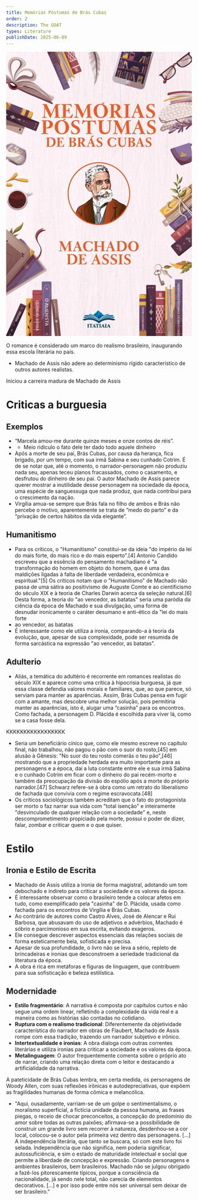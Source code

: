 ```yaml
---
title: Memórias Póstumas de Brás Cubas
order: 2
description: The GOAT
types: Literature
publishDate: 2025-06-09
---
```



![alt text](image.png)

O romance é considerado um marco do realismo brasileiro, inaugurando essa escola literária no país.
- Machado de Assis não adere ao determinismo rígido característico de outros autores realistas.

Iniciou a carreira madura de Machado de Assis

# Criticas a burguesia

## Exemplos
- “Marcela amou-me durante quinze meses e onze contos de réis”.
- - Meio ridiculo o fato dele ter dado todo aquele dinheiro
- Após a morte de seu pai, Brás Cubas, por causa da herança, fica brigado, por um tempo, com sua irmã Sabina e seu cunhado Cotrim. É de se notar que, até o momento, o narrador-personagem não produziu nada seu, apenas teceu planos fracassados, como o casamento, e desfrutou do dinheiro de seu pai. O autor Machado de Assis parece querer mostrar a inutilidade desse personagem na sociedade da época, uma espécie de sanguessuga que nada produz, que nada contribui para o crescimento da nação.
- Virgília amua-se sempre que Brás fala no filho de ambos e Brás não percebe o motivo, aparentemente se trata de “medo do parto” e da “privação de certos hábitos da vida elegante”.

## Humanitismo
- Para os críticos, o "Humanitismo" constitui-se da ideia "do império da lei do mais forte, do mais rico e do mais esperto".[4] Antonio Candido escreveu que a essência do pensamento machadiano é "a transformação do homem em objeto do homem, que é uma das maldições ligadas à falta de liberdade verdadeira, econômica e espiritual."[5] Os críticos notam que o "Humanitismo" de Machado não passa de uma sátira ao positivismo de Auguste Comte e ao cientificismo do século XIX e à teoria de Charles Darwin acerca da seleção natural.[6] Desta forma, a teoria do "ao vencedor, as batatas" seria uma paródia da ciência da época de Machado e sua divulgação, uma forma de desnudar ironicamente o caráter desumano e anti-ético da "lei do mais forte
- ao vencedor, as batatas
- É interessante como ele utiliza a ironia, comparando-a à teoria da evolução, que, apesar de sua complexidade, pode ser resumida de forma sarcástica na expressão "ao vencedor, as batatas".

## Adulterio
- Aliás, a temática do adultério é recorrente em romances realistas do século XIX e aparece como uma crítica à hipocrisia burguesa, já que essa classe defendia valores morais e familiares, que, ao que parece, só serviam para manter as aparências. Assim, Brás Cubas pensa em fugir com a amante, mas descobre uma melhor solução, pois permitiria manter as aparências, isto é, alugar uma “casinha” para os encontros. Como fachada, a personagem D. Plácida é escolhida para viver lá, como se a casa fosse dela.

KKKKKKKKKKKKKKKKK
- Seria um beneficiário cínico que, como ele mesmo escreve no capítulo final, não trabalhou, não pagou o pão com o suor do rosto,[45] em alusão à Gênesis: "No suor do teu rosto comerás o teu pão",[46] mostrando que a propriedade herdada era muito importante para as personagens e a época, daí a luta constante entre ele e sua irmã Sabina e o cunhado Cotrim em ficar com o dinheiro do pai recém-morto e também da preocupação da divisão do espólio após a morte do próprio narrador.[47] Schwarz refere-se à obra como um retrato do liberalismo de fachada que convivia com o regime escravocata.[48]
- Os críticos sociológicos também acreditam que o fato do protagonista ser morto o faz narrar sua vida com "total isenção" e inteiramente "desvinculado de qualquer relação com a sociedade" e, neste descomprometimento propiciado pela morte, possui o poder de dizer, falar, zombar e criticar quem e o que quiser.

# Estilo
## Ironia e Estilo de Escrita

- Machado de Assis utiliza a ironia de forma magistral, adotando um tom debochado e indireto para criticar a sociedade e os valores da época.
- É interessante observar como o brasileiro tende a colocar afetos em tudo, como exemplificado pela "casinha" de D. Plácida, usada como fachada para os encontros de Virgília e Brás Cubas.
- Ao contrário de autores como Castro Alves, José de Alencar e Rui Barbosa, que abusavam do uso de adjetivos e advérbios, Machado é sóbrio e parcimonioso em sua escrita, evitando exageros.
- Ele consegue descrever aspectos essenciais das relações sociais de forma esteticamente bela, sofisticada e precisa.
- Apesar de sua profundidade, o livro não se leva a sério, repleto de brincadeiras e ironias que desconstroem a seriedade tradicional da literatura da época.
- A obra é rica em metáforas e figuras de linguagem, que contribuem para sua sofisticação e beleza estilística.

## Modernidade

- **Estilo fragmentário**: A narrativa é composta por capítulos curtos e não segue uma ordem linear, refletindo a complexidade da vida real e a maneira como as histórias são contadas no cotidiano.
- **Ruptura com o realismo tradicional**: Diferentemente da objetividade característica do narrador em obras de Flaubert, Machado de Assis rompe com essa tradição, trazendo um narrador subjetivo e irônico.
- **Intertextualidade e ironias**: A obra dialoga com outras correntes literárias e utiliza ironias para criticar a sociedade e os valores da época.
- **Metalinguagem**: O autor frequentemente comenta sobre o próprio ato de narrar, criando uma relação direta com o leitor e destacando a artificialidade da narrativa.


A pateticidade de Brás Cubas lembra, em certa medida, os personagens de Woody Allen, com suas reflexões irônicas e autodepreciativas, que expõem as fragilidades humanas de forma cômica e melancólica.

- "Aqui, ousadamente, varriam-se de um golpe o sentimentalismo, o moralismo superficial, a fictícia unidade da pessoa humana, as frases piegas, o receio de chocar preconceitos, a concepção do predomínio do amor sobre todas as outras paixões; afirmava-se a possibilidade de construir um grande livro sem recorrer à natureza, desdenhou-se a cor local, colocou-se o autor pela primeira vez dentro das personagens. [...] A independência literária, que tanto se buscara, só com este livro foi selada. Independência que não significa, nem poderia significar, autossuficiência, e sim o estado de maturidade intelectual e social que permite a liberdade de concepção e expressão. Criando personagens e ambientes brasileiros, bem brasileiros. Machado não se julgou obrigado a fazê-los pitorescamente típicos, porque a consciência da nacionalidade, já sendo nele total, não carecia de elementos decorativos. [...] e por isso pode entre nós ser universal sem deixar de ser brasileiro."